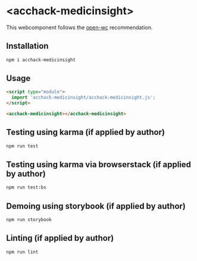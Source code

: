 # \<acchack-medicinsight>

This webcomponent follows the [open-wc](https://github.com/open-wc/open-wc) recommendation.

## Installation
```bash
npm i acchack-medicinsight
```

## Usage
```html
<script type="module">
  import 'acchack-medicinsight/acchack-medicinsight.js';
</script>

<acchack-medicinsight></acchack-medicinsight>
```

## Testing using karma (if applied by author)
```bash
npm run test
```

## Testing using karma via browserstack (if applied by author)
```bash
npm run test:bs
```

## Demoing using storybook (if applied by author)
```bash
npm run storybook
```

## Linting (if applied by author)
```bash
npm run lint
```
